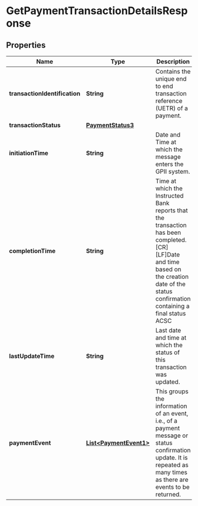 
# GetPaymentTransactionDetailsResponse

## Properties
Name | Type | Description | Notes
------------ | ------------- | ------------- | -------------
**transactionIdentification** | **String** | Contains the unique end to end transaction reference (UETR) of a payment. | 
**transactionStatus** | [**PaymentStatus3**](PaymentStatus3.md) |  | 
**initiationTime** | **String** | Date and Time at which the message enters the GPII system. | 
**completionTime** | **String** | Time at which the Instructed Bank reports that the transaction has been completed. [CR][LF]Date and time based on the creation date of the status confirmation containing a final status ACSC |  [optional]
**lastUpdateTime** | **String** | Last date and time at which the status of this transaction was updated. | 
**paymentEvent** | [**List&lt;PaymentEvent1&gt;**](PaymentEvent1.md) | This groups the information of an event, i.e., of a payment message or status confirmation update. It is repeated as many times as there are events to be returned. | 



